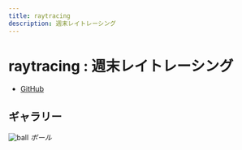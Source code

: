 ```yaml
---
title: raytracing
description: 週末レイトレーシング
---
```


<script>
  import ball from "./ball.png"
</script>

# raytracing : 週末レイトレーシング

- [GitHub](https://github.com/yamader/raytracing)

## ギャラリー

![ball]({ball})
*ボール*
